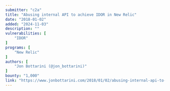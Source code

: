 ```yaml
---
submitter: "c2a"
title: "Abusing internal API to achieve IDOR in New Relic"
date: "2018-01-02"
added: "2024-11-03"
description: ""
vulnerabilities: [
    "IDOR"
]
programs: [
    "New Relic"
]
authors: [
    "Jon Bottarini (@jon_bottarini)"
]
bounty: "1,000"
link: "https://www.jonbottarini.com/2018/01/02/abusing-internal-api-to-achieve-idor-in-new-relic/"
---
```




